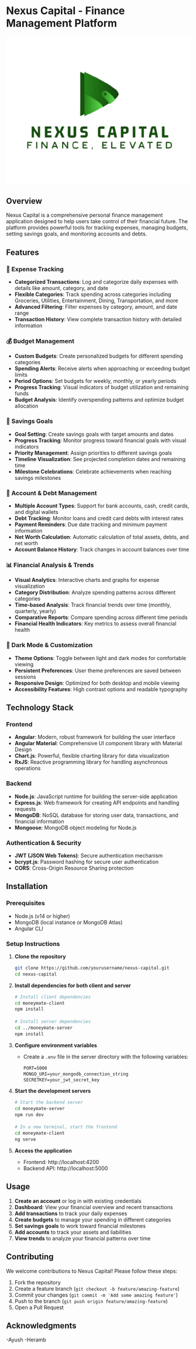 # Nexus Capital - Finance Management Platform

![Nexus Capital Logo](moneymate-client/src/assets/nexus_capital_logo.png)

## Overview

Nexus Capital is a comprehensive personal finance management application designed to help users take control of their financial future. The platform provides powerful tools for tracking expenses, managing budgets, setting savings goals, and monitoring accounts and debts.

## Features

### 🧾 Expense Tracking
- **Categorized Transactions**: Log and categorize daily expenses with details like amount, category, and date
- **Flexible Categories**: Track spending across categories including Groceries, Utilities, Entertainment, Dining, Transportation, and more
- **Advanced Filtering**: Filter expenses by category, amount, and date range
- **Transaction History**: View complete transaction history with detailed information

### 💰 Budget Management
- **Custom Budgets**: Create personalized budgets for different spending categories
- **Spending Alerts**: Receive alerts when approaching or exceeding budget limits
- **Period Options**: Set budgets for weekly, monthly, or yearly periods
- **Progress Tracking**: Visual indicators of budget utilization and remaining funds
- **Budget Analysis**: Identify overspending patterns and optimize budget allocation

### 🎯 Savings Goals
- **Goal Setting**: Create savings goals with target amounts and dates
- **Progress Tracking**: Monitor progress toward financial goals with visual indicators
- **Priority Management**: Assign priorities to different savings goals
- **Timeline Visualization**: See projected completion dates and remaining time
- **Milestone Celebrations**: Celebrate achievements when reaching savings milestones

### 🏦 Account & Debt Management
- **Multiple Account Types**: Support for bank accounts, cash, credit cards, and digital wallets
- **Debt Tracking**: Monitor loans and credit card debts with interest rates
- **Payment Reminders**: Due date tracking and minimum payment information
- **Net Worth Calculation**: Automatic calculation of total assets, debts, and net worth
- **Account Balance History**: Track changes in account balances over time

### 📊 Financial Analysis & Trends
- **Visual Analytics**: Interactive charts and graphs for expense visualization
- **Category Distribution**: Analyze spending patterns across different categories
- **Time-based Analysis**: Track financial trends over time (monthly, quarterly, yearly)
- **Comparative Reports**: Compare spending across different time periods
- **Financial Health Indicators**: Key metrics to assess overall financial health

### 🌙 Dark Mode & Customization
- **Theme Options**: Toggle between light and dark modes for comfortable viewing
- **Persistent Preferences**: User theme preferences are saved between sessions
- **Responsive Design**: Optimized for both desktop and mobile viewing
- **Accessibility Features**: High contrast options and readable typography

## Technology Stack

### Frontend
- **Angular**: Modern, robust framework for building the user interface
- **Angular Material**: Comprehensive UI component library with Material Design
- **Chart.js**: Powerful, flexible charting library for data visualization
- **RxJS**: Reactive programming library for handling asynchronous operations

### Backend
- **Node.js**: JavaScript runtime for building the server-side application
- **Express.js**: Web framework for creating API endpoints and handling requests
- **MongoDB**: NoSQL database for storing user data, transactions, and financial information
- **Mongoose**: MongoDB object modeling for Node.js

### Authentication & Security
- **JWT (JSON Web Tokens)**: Secure authentication mechanism
- **bcrypt.js**: Password hashing for secure user authentication
- **CORS**: Cross-Origin Resource Sharing protection

## Installation

### Prerequisites
- Node.js (v14 or higher)
- MongoDB (local instance or MongoDB Atlas)
- Angular CLI

### Setup Instructions

1. **Clone the repository**
   ```bash
   git clone https://github.com/yourusername/nexus-capital.git
   cd nexus-capital
   ```

2. **Install dependencies for both client and server**
   ```bash
   # Install client dependencies
   cd moneymate-client
   npm install

   # Install server dependencies
   cd ../moneymate-server
   npm install
   ```

3. **Configure environment variables**
   - Create a `.env` file in the server directory with the following variables:
     ```
     PORT=5000
     MONGO_URI=your_mongodb_connection_string
     SECRETKEY=your_jwt_secret_key
     ```

4. **Start the development servers**
   ```bash
   # Start the backend server
   cd moneymate-server
   npm run dev

   # In a new terminal, start the frontend
   cd moneymate-client
   ng serve
   ```

5. **Access the application**
   - Frontend: http://localhost:4200
   - Backend API: http://localhost:5000

## Usage

1. **Create an account** or log in with existing credentials
2. **Dashboard**: View your financial overview and recent transactions
3. **Add transactions** to track your daily expenses
4. **Create budgets** to manage your spending in different categories
5. **Set savings goals** to work toward financial milestones
6. **Add accounts** to track your assets and liabilities
7. **View trends** to analyze your financial patterns over time

## Contributing

We welcome contributions to Nexus Capital! Please follow these steps:

1. Fork the repository
2. Create a feature branch (`git checkout -b feature/amazing-feature`)
3. Commit your changes (`git commit -m 'Add some amazing feature'`)
4. Push to the branch (`git push origin feature/amazing-feature`)
5. Open a Pull Request

## Acknowledgments

-Ayush
-Heramb
